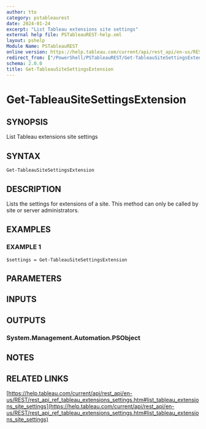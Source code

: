 ```yaml
---
author: tto
category: pstableaurest
date: 2024-01-24
excerpt: "List Tableau extensions site settings"
external help file: PSTableauREST-help.xml
layout: pshelp
Module Name: PSTableauREST
online version: https://help.tableau.com/current/api/rest_api/en-us/REST/rest_api_ref_tableau_extensions_settings.htm#list_tableau_extensions_site_settings
redirect_from: ["/PowerShell/PSTableauREST/Get-TableauSiteSettingsExtension/", "/PowerShell/PSTableauREST/get-tableausitesettingsextension/", "/PowerShell/get-tableausitesettingsextension/"]
schema: 2.0.0
title: Get-TableauSiteSettingsExtension
---
```


# Get-TableauSiteSettingsExtension

## SYNOPSIS
List Tableau extensions site settings

## SYNTAX

```
Get-TableauSiteSettingsExtension
```

## DESCRIPTION
Lists the settings for extensions of a site.
This method can only be called by site or server administrators.

## EXAMPLES

### EXAMPLE 1
```
$settings = Get-TableauSiteSettingsExtension
```

## PARAMETERS

## INPUTS

## OUTPUTS

### System.Management.Automation.PSObject
## NOTES

## RELATED LINKS

[https://help.tableau.com/current/api/rest_api/en-us/REST/rest_api_ref_tableau_extensions_settings.htm#list_tableau_extensions_site_settings](https://help.tableau.com/current/api/rest_api/en-us/REST/rest_api_ref_tableau_extensions_settings.htm#list_tableau_extensions_site_settings)

